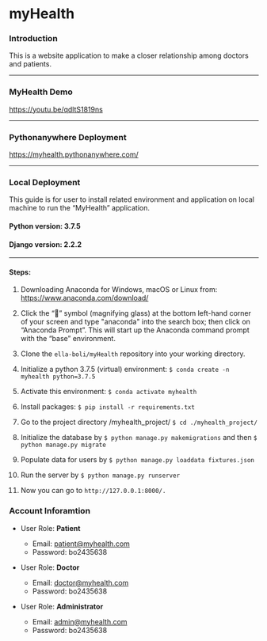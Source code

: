 # myHealth

### Introduction
This is a website application to make a closer relationship among doctors and patients.

************************************************************************************************************************************
### MyHealth Demo
https://youtu.be/qdltS1819ns 

************************************************************************************************************************************
### Pythonanywhere Deployment
https://myhealth.pythonanywhere.com/

************************************************************************************************************************************

### Local Deployment
This guide is for user to install related environment and application on local machine to run the “MyHealth” application. 
#### Python version: 3.7.5
#### Django version: 2.2.2
************************************************************************************************************************************
#### Steps:
1.	Downloading Anaconda for Windows, macOS or Linux from:
https://www.anaconda.com/download/ 

2.	Click the “🔎” symbol (magnifying glass) at the bottom left-hand corner of your screen and type "anaconda" into the search box; then click on “Anaconda Prompt”. 
This will start up the Anaconda command prompt with the “base” environment.

3.	Clone the `ella-boli/myHealth` repository into your working directory.

4.	Initialize a python 3.7.5 (virtual) environment:
    `$ conda create -n myhealth python=3.7.5`
    
5.	Activate this environment:
   `$ conda activate myhealth`

6.	Install packages:
    `$ pip install -r requirements.txt`
    
7.	Go to the project directory /myhealth_project/
    `$ cd ./myhealth_project/`
    
8.	Initialize the database by `$ python manage.py makemigrations` 
    and then `$ python manage.py migrate`
    
9.	Populate data for users by `$ python manage.py loaddata fixtures.json`

10.	Run the server by `$ python manage.py runserver` 

11.	Now you can go to `http://127.0.0.1:8000/.`

### Account Inforamtion

- User Role: **Patient**
   -  Email: patient@myhealth.com
   -  Password: bo2435638
   
- User Role: **Doctor**
   -  Email: doctor@myhealth.com
   -  Password: bo2435638
  
- User Role: **Administrator**
   -  Email: admin@myhealth.com
   -  Password: bo2435638
